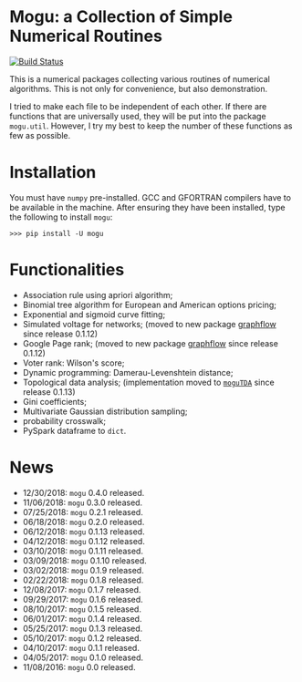# Mogu: a Collection of Simple Numerical Routines

[![Build Status](https://travis-ci.org/stephenhky/MoguNumerics.svg?branch=master)](https://travis-ci.org/stephenhky/MoguNumerics)

This is a numerical packages collecting various routines of numerical algorithms. This is not only for convenience, but also demonstration.

I tried to make each file to be independent of each other. If there are functions that are universally used, they will be put into the package `mogu.util`. However, I try my best to keep the number of these functions as few as possible.

# Installation

You must have `numpy` pre-installed. GCC and GFORTRAN compilers have to be available in the machine.
After ensuring they have been installed, type the following to install `mogu`:

```
>>> pip install -U mogu
```


# Functionalities

* Association rule using apriori algorithm;
* Binomial tree algorithm for European and American options pricing;
* Exponential and sigmoid curve fitting;
* Simulated voltage for networks; (moved to new package [graphflow](https://github.com/stephenhky/GraphFlow) since release 0.1.12)
* Google Page rank; (moved to new package [graphflow](https://github.com/stephenhky/GraphFlow) since release 0.1.12)
* Voter rank: Wilson's score;
* Dynamic programming: Damerau-Levenshtein distance;
* Topological data analysis; (implementation moved to [`moguTDA`](https://github.com/stephenhky/MoguTDA) since release 0.1.13)
* Gini coefficients;
* Multivariate Gaussian distribution sampling;
* probability crosswalk;
* PySpark dataframe to `dict`.

# News

* 12/30/2018: `mogu` 0.4.0 released.
* 11/06/2018: `mogu` 0.3.0 released.
* 07/25/2018: `mogu` 0.2.1 released.
* 06/18/2018: `mogu` 0.2.0 released.
* 06/12/2018: `mogu` 0.1.13 released.
* 04/12/2018: `mogu` 0.1.12 released.
* 03/10/2018: `mogu` 0.1.11 released.
* 03/09/2018: `mogu` 0.1.10 released.
* 03/02/2018: `mogu` 0.1.9 released.
* 02/22/2018: `mogu` 0.1.8 released.
* 12/08/2017: `mogu` 0.1.7 released.
* 09/29/2017: `mogu` 0.1.6 released.
* 08/10/2017: `mogu` 0.1.5 released.
* 06/01/2017: `mogu` 0.1.4 released.
* 05/25/2017: `mogu` 0.1.3 released.
* 05/10/2017: `mogu` 0.1.2 released.
* 04/10/2017: `mogu` 0.1.1 released.
* 04/05/2017: `mogu` 0.1.0 released.
* 11/08/2016: `mogu` 0.0 released.
